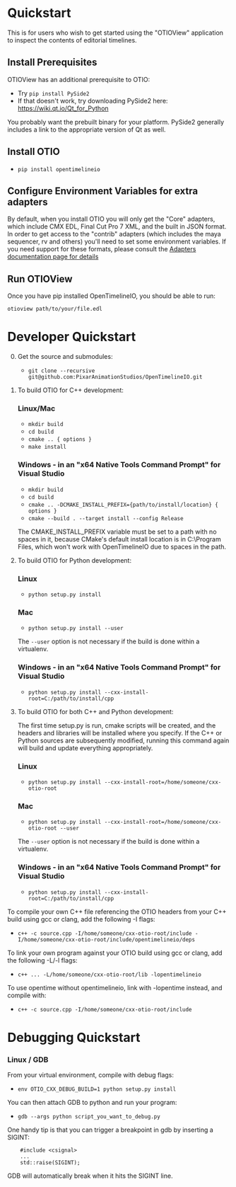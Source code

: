 # Quickstart

This is for users who wish to get started using the "OTIOView" application to inspect the contents of editorial timelines.

## Install Prerequisites

OTIOView has an additional prerequisite to OTIO:

- Try `pip install PySide2`
- If that doesn't work, try downloading PySide2 here: <a href="https://wiki.qt.io/Qt_for_Python" target="_blank">https://wiki.qt.io/Qt_for_Python</a>

You probably want the prebuilt binary for your platform.  PySide2 generally includes a link to the appropriate version of Qt as well.

## Install OTIO

- `pip install opentimelineio`

## Configure Environment Variables for extra adapters

By default, when you install OTIO you will only get the "Core" adapters, which include CMX EDL, Final Cut Pro 7 XML, and the built in JSON format.  In order to get access to the "contrib" adapters (which includes the maya sequencer, rv and others) you'll need to set some environment variables.  If you need support for these formats, please consult the 
<a href="adapters.html" target="_blank"> Adapters documentation page for details</a>

## Run OTIOView

Once you have pip installed OpenTimelineIO, you should be able to run:

    otioview path/to/your/file.edl


# Developer Quickstart

0.  Get the source and submodules:
    + `git clone --recursive git@github.com:PixarAnimationStudios/OpenTimelineIO.git`

1. To build OTIO for C++ development:

    ### Linux/Mac

    + `mkdir build`
    + `cd build`
    + `cmake .. { options }`
    + `make install`

    ### Windows - in an "x64 Native Tools Command Prompt" for Visual Studio

    + `mkdir build`
    + `cd build`
    + `cmake .. -DCMAKE_INSTALL_PREFIX={path/to/install/location} { options }`
    + `cmake --build . --target install --config Release`

    The CMAKE_INSTALL_PREFIX variable must be set to a path with no spaces in it, because CMake's default install location is in C:\Program Files, which won't work with OpenTimelineIO due to spaces in the path.

2. To build OTIO for Python development:

    ### Linux

    + `python setup.py install`

    ### Mac

    + `python setup.py install --user`

    The `--user` option is not necessary if the build is done within a virtualenv.

    ### Windows - in an "x64 Native Tools Command Prompt" for Visual Studio

    + `python setup.py install --cxx-install-root=C:/path/to/install/cpp`



3. To build OTIO for both C++ and Python development:

    The first time setup.py is run, cmake scripts will be created, and the headers and libraries will be installed where you specify. If the C++ or Python  sources are subsequently modified, running this command again will build and update everything appropriately.

    ### Linux

    + `python setup.py install --cxx-install-root=/home/someone/cxx-otio-root`

    ### Mac

    + `python setup.py install --cxx-install-root=/home/someone/cxx-otio-root --user`

    The `--user` option is not necessary if the build is done within a virtualenv.

    ### Windows - in an "x64 Native Tools Command Prompt" for Visual Studio

    + `python setup.py install --cxx-install-root=C:/path/to/install/cpp`



To compile your own C++ file referencing the OTIO headers from your C++ build using gcc or clang, add the following -I flags:
+ `c++ -c source.cpp -I/home/someone/cxx-otio-root/include -I/home/someone/cxx-otio-root/include/opentimelineio/deps`

To link your own program against your OTIO build using gcc or clang, add the following -L/-l flags:
+ `c++ ... -L/home/someone/cxx-otio-root/lib -lopentimelineio`

To use opentime without opentimelineio, link with -lopentime instead, and compile with:
+ `c++ -c source.cpp -I/home/someone/cxx-otio-root/include`

# Debugging Quickstart

### Linux / GDB

From your virtual environment, compile with debug flags:

+ `env OTIO_CXX_DEBUG_BUILD=1 python setup.py install`

You can then attach GDB to python and run your program:

+ `gdb --args python script_you_want_to_debug.py`

One handy tip is that you can trigger a breakpoint in gdb by inserting a SIGINT:

        #include <csignal>
        ...
        std::raise(SIGINT);

GDB will automatically break when it hits the SIGINT line.
